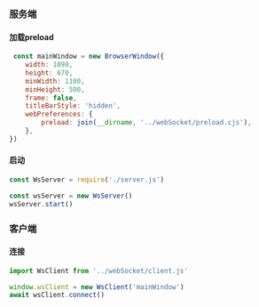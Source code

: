 ### 服务端



#### 加载preload

```js
 const mainWindow = new BrowserWindow({
    width: 1090,
    height: 670,
    minWidth: 1100,
    minHeight: 500,
    frame: false,
    titleBarStyle: 'hidden',
    webPreferences: {
        preload: join(__dirname, '../webSocket/preload.cjs'),
    },
})
```



#### 启动

```js
const WsServer = require('./server.js')

const wsServer = new WsServer()
wsServer.start()
```





### 客户端

#### 连接

```js
import WsClient from '../webSocket/client.js'

window.wsClient = new WsClient('mainWindow')
await wsClient.connect()
```

